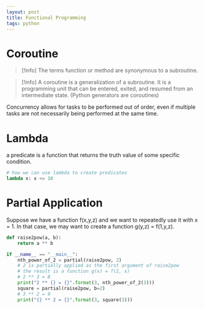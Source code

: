 ```yaml
---
layout: post
title: Functional Programming
tags: python
---
```

# Coroutine
>[!info] The terms function or method are synonymous to a subroutine.

>[!info] A coroutine is a generalization of a subroutine. It is a programming unit that can be entered, exited, and resumed from an intermediate state. (Python generators are coroutines)

Concurrency allows for tasks to be performed out of order, even if multiple tasks are not
necessarily being performed at the same time.

# Lambda

a predicate is a function that returns the truth value of some specific condition.

```python
# how we can use lambda to create predicates
lambda x: x <= 10
```
# Partial Application

Suppose we have a function f(x,y,z) and we want to repeatedly use it with x = 1. In that
case, we may want to create a function g(y,z) = f(1,y,z).

```python
def raise2pow(a, b):
	return a ** b

if __name__ == "__main__":
	nth_power_of_2 = partial(raise2pow, 2)
	# 2 is partially applied as the first argument of raise2pow
	# the result is a function g(x) = f(2, x)
	# 2 ** 3 = 8
	print("2 ** {} = {}".format(3, nth_power_of_2(3)))
	square = partial(raise2pow, b=2)
	# 3 ** 2 = 9
	print("{} ** 2 = {}".format(3, square(3)))
```
